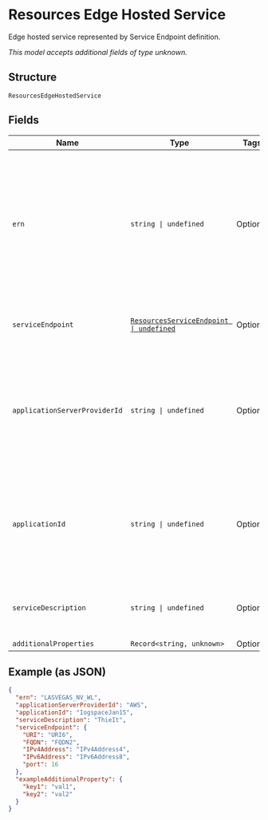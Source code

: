 
# Resources Edge Hosted Service

Edge hosted service represented by Service Endpoint definition.

*This model accepts additional fields of type unknown.*

## Structure

`ResourcesEdgeHostedService`

## Fields

| Name | Type | Tags | Description |
|  --- | --- | --- | --- |
| `ern` | `string \| undefined` | Optional | Edge Resource Name. A string identifier for a set of edge resources.<br><br>**Constraints**: *Maximum Length*: `32`, *Pattern*: `^[A-Za-z0-9-_]{3,32}$` |
| `serviceEndpoint` | [`ResourcesServiceEndpoint \| undefined`](../../doc/models/resources-service-endpoint.md) | Optional | Service Endpoint path, address, and port. |
| `applicationServerProviderId` | `string \| undefined` | Optional | Unique ID representing the Edge Application Provider.<br><br>**Constraints**: *Maximum Length*: `32`, *Pattern*: `^[A-Za-z0-9]{3,32}$` |
| `applicationId` | `string \| undefined` | Optional | Unique ID representing the Edge Application.<br><br>**Constraints**: *Maximum Length*: `32`, *Pattern*: `^[A-Za-z0-9]{3,32}$` |
| `serviceDescription` | `string \| undefined` | Optional | **Constraints**: *Maximum Length*: `32`, *Pattern*: `^[A-Za-z0-9]{3,32}$` |
| `additionalProperties` | `Record<string, unknown>` | Optional | - |

## Example (as JSON)

```json
{
  "ern": "LASVEGAS_NV_WL",
  "applicationServerProviderId": "AWS",
  "applicationId": "IogspaceJan15",
  "serviceDescription": "ThieIt",
  "serviceEndpoint": {
    "URI": "URI6",
    "FQDN": "FQDN2",
    "IPv4Address": "IPv4Address4",
    "IPv6Address": "IPv6Address8",
    "port": 16
  },
  "exampleAdditionalProperty": {
    "key1": "val1",
    "key2": "val2"
  }
}
```

